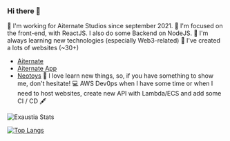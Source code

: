 ### Hi there 👋

🔭 I'm working for Aiternate Studios since september 2021. 
🌱 I'm focused on the front-end, with ReactJS. I also do some Backend on NodeJS.
🤗 I'm always learning new technologies (especially Web3-related) 
🤫 I've created a lots of websites (~30+)
- [Aiternate](https://www.aiternate.com/)
- [Aiternate App](https://app.aiternate.com/)
- [Neotoys](https://neotoys.net/)
👯 I love learn new things, so, if you have something to show me, don't hesitate!
💻 AWS Dev0ps when I have some time or when I need to host websites, create new API with Lambda/ECS and add some CI / CD 🖋️



![Exaustia Stats](https://github-readme-stats.vercel.app/api?username=exaustia&show_icons=true&theme=radical&count_private=true)


[![Top Langs](https://github-readme-stats.vercel.app/api/top-langs/?username=exaustia&layout=compact)](https://github.com/exaustia/github-readme-stats)

<!--
**Exaustia/Exaustia** is a ✨ _special_ ✨ repository because its `README.md` (this file) appears on your GitHub profile.

Here are some ideas to get you started:

- 🔭 I’m currently working on ...
- 🌱 I’m currently learning ...
- 👯 I’m looking to collaborate on ...
- 🤔 I’m looking for help with ...
- 💬 Ask me about ...
- 📫 How to reach me: ...
- 😄 Pronouns: ...
- ⚡ Fun fact: ...
-->
